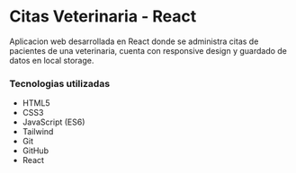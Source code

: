 # Citas Veterinaria - React

Aplicacion web desarrollada en React donde se administra citas de pacientes de una veterinaria, cuenta con responsive design y guardado de datos en local storage.

### Tecnologias utilizadas
- HTML5
- CSS3
- JavaScript (ES6)
- Tailwind
- Git
- GitHub
- React
